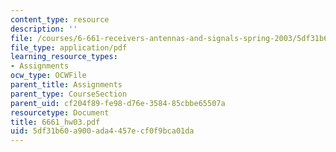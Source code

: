 ```yaml
---
content_type: resource
description: ''
file: /courses/6-661-receivers-antennas-and-signals-spring-2003/5df31b60a900ada4457ecf0f9bca01da_6661_hw03.pdf
file_type: application/pdf
learning_resource_types:
- Assignments
ocw_type: OCWFile
parent_title: Assignments
parent_type: CourseSection
parent_uid: cf204f89-fe98-d76e-3584-85cbbe65507a
resourcetype: Document
title: 6661_hw03.pdf
uid: 5df31b60-a900-ada4-457e-cf0f9bca01da
---
```


